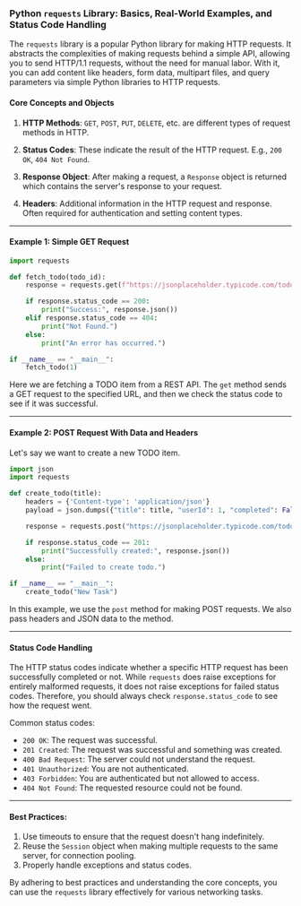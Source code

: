 ### Python `requests` Library: Basics, Real-World Examples, and Status Code Handling

The `requests` library is a popular Python library for making HTTP requests. It abstracts the complexities of making requests behind a simple API, allowing you to send HTTP/1.1 requests, without the need for manual labor. With it, you can add content like headers, form data, multipart files, and query parameters via simple Python libraries to HTTP requests.

#### Core Concepts and Objects

1. **HTTP Methods**: `GET`, `POST`, `PUT`, `DELETE`, etc. are different types of request methods in HTTP.

2. **Status Codes**: These indicate the result of the HTTP request. E.g., `200 OK`, `404 Not Found`.

3. **Response Object**: After making a request, a `Response` object is returned which contains the server's response to your request.

4. **Headers**: Additional information in the HTTP request and response. Often required for authentication and setting content types.

---

#### Example 1: Simple GET Request

```python
import requests

def fetch_todo(todo_id):
    response = requests.get(f"https://jsonplaceholder.typicode.com/todos/{todo_id}")

    if response.status_code == 200:
        print("Success:", response.json())
    elif response.status_code == 404:
        print("Not Found.")
    else:
        print("An error has occurred.")

if __name__ == "__main__":
    fetch_todo(1)
```

Here we are fetching a TODO item from a REST API. The `get` method sends a GET request to the specified URL, and then we check the status code to see if it was successful.

---

#### Example 2: POST Request With Data and Headers

Let's say we want to create a new TODO item.

```python
import json
import requests

def create_todo(title):
    headers = {'Content-type': 'application/json'}
    payload = json.dumps({"title": title, "userId": 1, "completed": False})

    response = requests.post("https://jsonplaceholder.typicode.com/todos", headers=headers, data=payload)

    if response.status_code == 201:
        print("Successfully created:", response.json())
    else:
        print("Failed to create todo.")

if __name__ == "__main__":
    create_todo("New Task")
```

In this example, we use the `post` method for making POST requests. We also pass headers and JSON data to the method.

---

#### Status Code Handling

The HTTP status codes indicate whether a specific HTTP request has been successfully completed or not. While `requests` does raise exceptions for entirely malformed requests, it does not raise exceptions for failed status codes. Therefore, you should always check `response.status_code` to see how the request went.

Common status codes:
- `200 OK`: The request was successful.
- `201 Created`: The request was successful and something was created.
- `400 Bad Request`: The server could not understand the request.
- `401 Unauthorized`: You are not authenticated.
- `403 Forbidden`: You are authenticated but not allowed to access.
- `404 Not Found`: The requested resource could not be found.

---

#### Best Practices:

1. Use timeouts to ensure that the request doesn't hang indefinitely.
2. Reuse the `Session` object when making multiple requests to the same server, for connection pooling.
3. Properly handle exceptions and status codes.

By adhering to best practices and understanding the core concepts, you can use the `requests` library effectively for various networking tasks.

